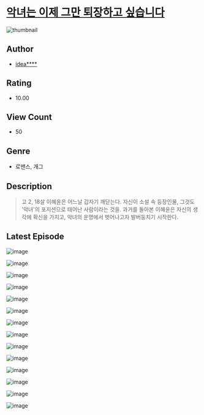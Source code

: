 # [악녀는 이제 그만 퇴장하고 싶습니다](https://comic.naver.com/challenge/list?titleId=810826)
![thumbnail](https://image-comic.pstatic.net/user_contents_data/challenge_comic/2023/05/24/274038/upload_3630856115524612195_480x623.jpeg)

## Author
- [idea****](https://comic.naver.com/artistTitle?id=274038)

## Rating
- 10.00

## View Count
- 50

## Genre
- 로맨스, 개그

## Description
> 고 2, 18살 이혜윤은 어느날 갑자기 깨닫는다. 자신이 소설 속 등장인물, 그것도 '악녀'의 포지션으로 태어난 사람이라는 것을. 과거를 돌아본 이혜윤은 자신의 생각에 확신을 가지고, 악녀의 운명에서 벗어나고자 발버둥치기 시작한다.


## Latest Episode
![image](https://image-comic.pstatic.net/user_contents_data/challenge_comic/2023/05/24/274038/upload_3544442000560437299.jpeg)

![image](https://image-comic.pstatic.net/user_contents_data/challenge_comic/2023/05/24/274038/upload_3906700479432046644.jpeg)

![image](https://image-comic.pstatic.net/user_contents_data/challenge_comic/2023/05/24/274038/upload_3918524641217439029.jpeg)

![image](https://image-comic.pstatic.net/user_contents_data/challenge_comic/2023/05/24/274038/upload_7221913674267047733.jpeg)

![image](https://image-comic.pstatic.net/user_contents_data/challenge_comic/2023/05/24/274038/upload_4049355301317849909.jpeg)

![image](https://image-comic.pstatic.net/user_contents_data/challenge_comic/2023/05/24/274038/upload_7148961065771087668.jpeg)

![image](https://image-comic.pstatic.net/user_contents_data/challenge_comic/2023/05/24/274038/upload_7364902051953128249.jpeg)

![image](https://image-comic.pstatic.net/user_contents_data/challenge_comic/2023/05/24/274038/upload_3617857486439080499.jpeg)

![image](https://image-comic.pstatic.net/user_contents_data/challenge_comic/2023/05/24/274038/upload_4049357517604677168.jpeg)

![image](https://image-comic.pstatic.net/user_contents_data/challenge_comic/2023/05/24/274038/upload_3761177701788378425.jpeg)

![image](https://image-comic.pstatic.net/user_contents_data/challenge_comic/2023/05/24/274038/upload_7306638724675285813.jpeg)

![image](https://image-comic.pstatic.net/user_contents_data/challenge_comic/2023/05/24/274038/upload_7364060715946424368.jpeg)

![image](https://image-comic.pstatic.net/user_contents_data/challenge_comic/2023/05/24/274038/upload_3689403811882033974.jpeg)

![image](https://image-comic.pstatic.net/user_contents_data/challenge_comic/2023/05/24/274038/upload_3688790464681489205.jpeg)
